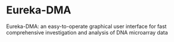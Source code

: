 Eureka-DMA
==========

Eureka-DMA: an easy-to-operate graphical user interface for fast ‎comprehensive investigation and analysis of DNA microarray ‎data
